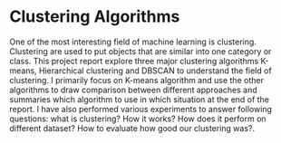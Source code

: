 # Clustering Algorithms

One of the most interesting field of machine learning is clustering.
Clustering are used to put objects that are similar into one category or class.
This project report explore three major clustering algorithms K-means,
Hierarchical clustering and DBSCAN to understand the field of clustering.
I primarily focus on K-means algorithm and use the other algorithms
to draw comparison between different approaches and summaries which
algorithm to use in which situation at the end of the report. I have also
performed various experiments to answer following questions: what is
clustering? How it works? How does it perform on different dataset? How
to evaluate how good our clustering was?.
